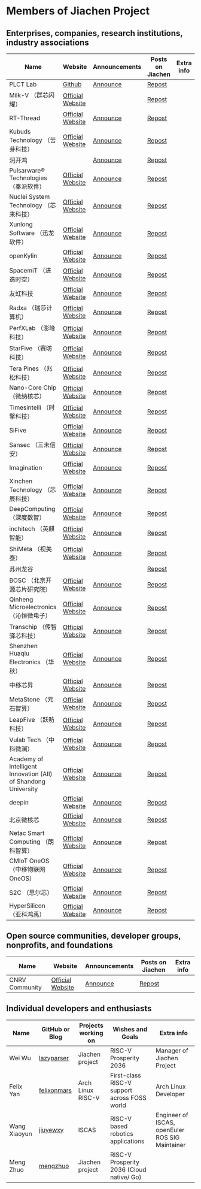 # Members of Jiachen Project

## Enterprises, companies, research institutions, industry associations

|          Name |     Website     |   Announcements   | Posts on Jiachen |        Extra info |
| ------------- | --------------- | ----------------- | ---------------- | ----------------- |
| PLCT Lab | [Github](https://github.com/plctlab) | [Announce](https://mp.weixin.qq.com/s/msP5f3VAgjAmuzc9TCE1Yg) | [Repost](https://mp.weixin.qq.com/s/2MKFuHrTn22npnPqTk4oOg) | |
| Milk-V （群芯闪耀） | [Official Website](https://milkv.io/) |  | [Repost](https://mp.weixin.qq.com/s/ARJa94xg7rVdmx4cUjB1vA) | |
| RT-Thread | [Official Website](https://www.rt-thread.org) | [Announce](https://mp.weixin.qq.com/s/MwmBHf8Yb6Rmk6o7Ndie6w) | [Repost](https://mp.weixin.qq.com/s/qWuH8TcCLFnRfHBdJO6xrg) | |
| Kubuds Technology （苦芽科技） | [Official Website](https://kubuds.io) | [Announce](https://mp.weixin.qq.com/s/MR_OUHR4rcztoDt9_k9YBw) | [Repost](https://mp.weixin.qq.com/s/kW1NKYvWQSxxccRIk_S68g) | |
| 润开鸿 |  | [Announce](https://mp.weixin.qq.com/s/YZq1C_1DnPVKzN1bqH_tpA) | [Repost](https://mp.weixin.qq.com/s/nfGMsxH4ASI44lC0kbW9hw) | |
| Pulsarware® Technologies （秦派软件） | [Official Website](https://atomdb.com/about/index.html) | [Announce](https://mp.weixin.qq.com/s/eKlsLT2UOcKp_wJ8ZbjxYg) | [Repost](https://mp.weixin.qq.com/s/wDvPFmTOofqiLI7IM_Yduw) | |
| Nuclei System Technology （芯来科技） | [Official Website](https://www.nucleisys.com) | [Announce](https://mp.weixin.qq.com/s/7N8KUwNStA-NqTX3KRdJGg) | [Repost](https://mp.weixin.qq.com/s/jf3OQ1J-UuJp_kmMfuvLkQ) | |
| Xunlong Software （迅龙软件） | [Official Website](http://www.xunlong.tv) | [Announce](https://mp.weixin.qq.com/s/97lJNUotzBtn2bA62L4Bwg) | [Repost](https://mp.weixin.qq.com/s/n0Yh005AkpscTMYGcgex2Q) | |
| openKylin | [Official Website](https://www.openkylin.top) | [Announce](https://mp.weixin.qq.com/s/lwp1sgkxsewayQi-6aL9Cw) | [Repost](https://mp.weixin.qq.com/s/LUKWczceWEbkJkrZ5t9PrQ) | |
| SpacemiT （进迭时空） | [Official Website](https://www.spacemit.com) | [Announce](https://mp.weixin.qq.com/s/ZP21kYIxua6qaajDV8cBQg) | [Repost](https://mp.weixin.qq.com/s/1inMDIJxch3fcSkYGykd1A) | |
| 友虹科技 | [Official Website](http://www.scofd.com) | [Announce](https://mp.weixin.qq.com/s/YTHFciUQo8poE4kCCsPxHA) | [Repost](https://mp.weixin.qq.com/s/-pU0bFIemAB1YR8iL97YgA) | |
| Radxa （瑞莎计算机） | [Official Website](https://radxa.com) | [Announce](https://mp.weixin.qq.com/s/MJ8KPlhI2GT1yIwVRO4Ulw) | [Repost](https://mp.weixin.qq.com/s/wwoY8fAtyJ_UDIzH7uCVgA) | |
| PerfXLab （澎峰科技） | [Official Website](https://www.perfxlab.cn) | [Announce](https://mp.weixin.qq.com/s/t7uU_Qn-VkoV_kpx3nurRA) | [Repost](https://mp.weixin.qq.com/s/-BFUW5PDd9ruuRhPVy9cBA) | |
| StarFive （赛昉科技） | [Official Website](https://www.starfivetech.com) | [Announce](https://mp.weixin.qq.com/s/vm6lIy2gBPey8FQtk9yvxA) | [Repost](https://mp.weixin.qq.com/s/ECjml6sE-c4evSFefg_zBg) | |
| Tera Pines （兆松科技） | [Official Website](https://www.terapines.com) | [Announce](https://mp.weixin.qq.com/s/qdueIwMh4yW35OTKXrjEnQ) | [Repost](https://mp.weixin.qq.com/s/KfifXHOzHbO5Kz1m8mQiFg) | |
| Nano-Core Chip （微纳核芯） | [Official Website](https://www.nanocorechip.com) | [Announce](https://mp.weixin.qq.com/s/auIPsnt8ooMK9cbtv1BFOw) | [Repost](https://mp.weixin.qq.com/s/W19D46OyGt9f11qVCVEhPQ) | |
| Timesintelli （时擎科技） | [Official Website](https://www.timesintelli.com) | [Announce](https://mp.weixin.qq.com/s/--OTFB49QvOAZi_8zQvlZA) | [Repost](https://mp.weixin.qq.com/s/O2zXr0sIOP_LtUU2vJSCbg) | |
| SiFive | [Official Website](https://www.sifive.com) | [Announce](https://mp.weixin.qq.com/s/EWXUgllzF2Dx_Jlfz6NT1Q) | [Repost](https://mp.weixin.qq.com/s/DOlULRW5V0bAyZnRF3fNrA) | |
| Sansec （三未信安） | [Official Website](https://www.sansec.com.cn) | [Announce](https://mp.weixin.qq.com/s/FB9EE0dliTVhZwiUoEAAFg) | [Repost](https://mp.weixin.qq.com/s/ijW6RHHFTI02ZNseQwoRUg) | |
| Imagination | [Official Website](https://www.imaginationtech.com) | [Announce](https://mp.weixin.qq.com/s/quM8lvpbdQTe9y7QEY10_A) | [Repost](https://mp.weixin.qq.com/s/BWfvpWP6EypXC_J-woeITQ) | |
| Xinchen Technology （芯辰科技） | [Official Website](http://m.xciic.com) | [Announce](https://mp.weixin.qq.com/s/2d5SqMlUKgT6_opjeC9fZg) | [Repost](https://mp.weixin.qq.com/s/sZ0AOnzx9sKD65tLg7MqxA) | |
| DeepComputing （深度数智） | [Official Website](https://deepcomputing.io) | [Announce](https://mp.weixin.qq.com/s/LGbU2JQ73j2-CPs0ewuaGA) | [Repost](https://mp.weixin.qq.com/s/z1Tr7XOgJ-xCoxbQLnVljg) | |
| inchitech （英麒智能） | [Official Website](http://www.inchitech.com) | [Announce](https://mp.weixin.qq.com/s/cF-128jis-lLqntaMQGDhg) | [Repost](https://mp.weixin.qq.com/s/_PEEOrzajWx7YnaCDlT1Qg) | |
| ShiMeta （视美泰） | [Official Website](https://www.shimeta.com.cn) | [Announce](https://www.shimeta.com.cn/newsinfo/7479687.html) | [Repost](https://mp.weixin.qq.com/s/ZgMrm5T-5SR4I7FiEIBwwQ) | |
| 苏州龙谷 |  |  | [Repost](https://mp.weixin.qq.com/s/Nt_ZJQsTUeTQP5OaHU3xeg) | |
| BOSC （北京开源芯片研究院） | [Official Website](https://www.bosc.ac.cn) | [Announce](https://mp.weixin.qq.com/s/1GBlZJEj-OM5IA2jtWzGNw) | [Repost](https://mp.weixin.qq.com/s/kSOLyLwiXGSMA7-ODelC7w) | |
| Qinheng Microelectronics （沁恒微电子） | [Official Website](https://www.wch.cn) | [Announce](https://www.wch.cn/news/676.html) | [Repost](https://mp.weixin.qq.com/s/62rYWYy8Rp--Ifc9Fxrglw) | |
| Transchip （传智驿芯科技） | [Official Website](https://www.transchip.com/) | [Announce](https://mp.weixin.qq.com/s/RaJkR4GklS1RL3I5sOa2bA) | [Repost](https://mp.weixin.qq.com/s/7rGSPlXHVxh_VWvBI-c8Jw) | |
| Shenzhen Huaqiu Electronics （华秋） | [Official Website](https://www.huaqiu.com) | [Announce](https://mp.weixin.qq.com/s/J6ggIWymANVF0vShD8Iu5g) | [Repost](https://mp.weixin.qq.com/s/XqTeeczWGKqTsEs1A31LMw) | |
| 中移芯昇 | [Official Website](https://www.xinshengcmiot.cn) | [Announce](https://mp.weixin.qq.com/s/A1FbhX4QxCxFn-AVU08Ycw) | [Repost](https://mp.weixin.qq.com/s/0i8IkOyhsm4C8yyX4y5ApQ) | |
| MetaStone （元石智算） | [Official Website](https://metastonecorp.com) | [Announce](https://mp.weixin.qq.com/s/jR2QlwSe7gKQkBiizPapGw) | [Repost](https://mp.weixin.qq.com/s/TgZBNPolv7HKBgCtvmkA5Q) | |
| LeapFive （跃昉科技） | [Official Website](https://www.leapfive.com) | [Announce](https://mp.weixin.qq.com/s/soQ4Fv-0BXML1eurBoWh7Q) | [Repost](https://mp.weixin.qq.com/s/vN5P5o5oD38k0BtDxRNb2Q) | |
| Vulab Tech （中科微澜） | [Official Website](https://www.vulab.com.cn) | [Announce](https://mp.weixin.qq.com/s/jTep2bQtSi7XN4yE-s2sDg) | [Repost](https://mp.weixin.qq.com/s/jRT4cY9MlIwExmRdpUGrfQ) | |
| Academy of Intelligent Innovation (AII) of Shandong University | [Official Website](https://aii.sdu.edu.cn) | [Announce](https://aii.sdu.edu.cn/info/1002/1471.htm) | [Repost](https://mp.weixin.qq.com/s/dCsKGAENrsYZJwngY4kOCw) | |
| deepin | [Official Website](https://www.deepin.org/index/zh) | [Announce](https://www.deepin.org/zh/deepin-joins-the-risc-v-prosperity-2036/) | [Repost](https://mp.weixin.qq.com/s/PYxxVWiw6ZTOn_PWMraqqw) | |
| 北京微核芯 | [Official Website](https://www.rvcore.com) | [Announce](https://mp.weixin.qq.com/s/60SoEy3em-9CLNXKF_FQ8g) | [Repost](https://mp.weixin.qq.com/s/ADJHkTB_xQiUQHxuVnMafg) | |
| Netac Smart Computing （朗科智算） | [Official Website](http://www.netac-ai.com) | [Announce](http://www.netac-ai.com/new_details.html?newsid=785714) | [Repost](https://mp.weixin.qq.com/s/EVe_lWsMb2qnEklXXJ9eNg) | |
| CMIoT OneOS （中移物联网 OneOS） | [Official Website](https://os.iot.10086.cn) | [Announce](https://os.iot.10086.cn/news/81) | [Repost](https://mp.weixin.qq.com/s/Zbxx2RiqRRvRlI5O8c4LMA) | |
| S2C （思尔芯） | [Official Website](https://www.s2ceda.com/ch/) | [Announce](https://www.s2ceda.com/ch/info-pr-479) | [Repost](https://mp.weixin.qq.com/s/_LvyNLavau6t0ZB_Ho6oGg) | |
| HyperSilicon （亚科鸿禹） | [Official Website](http://www.hypersilicon.com) | [Announce](https://mp.weixin.qq.com/s/xDni6dQ18Beajul_n-R0kw) | [Repost](https://mp.weixin.qq.com/s/e6EEk1NqMT1C5qpJENm0HA) | |



## Open source communities, developer groups, nonprofits, and foundations

|           Name |     Website     |   Announcements   | Posts on Jiachen |        Extra info |
| -------------- | --------------- | ----------------- | ---------------- | ----------------- |
| CNRV Community | [Official Website](https://cnrv.io) | [Announce](https://mp.weixin.qq.com/s/njgdEJkR43JJGJlbKaPtXw) | [Repost](https://mp.weixin.qq.com/s/ellvWA09zn1Fb1mkxNJSxA) | |


## Individual developers and enthusiasts

| Name      | GitHub or Blog  | Projects working on | Wishes and Goals |        Extra info |
| --------- | --------------- | ----------------- | ---------------- | ----------------- |
| Wei Wu    | [lazyparser](https://github.com/lazyparser/) | Jiachen project | RISC-V Prosperity 2036 | Manager of Jiachen Project |
| Felix Yan | [felixonmars](https://github.com/felixonmars/) | Arch Linux RISC-V | First-class RISC-V support across FOSS world | Arch Linux Developer |
| Wang Xiaoyun | [jiuyewxy](https://github.com/jiuyewxy) | ISCAS               | RISC-V based robotics applications | Engineer of ISCAS, openEuler ROS SIG Maintainer |
| Meng Zhuo | [mengzhuo](https://github.com/mengzhuo/) | Jiachen project | RISC-V Prosperity 2036 (Cloud native/ Go) |  |
